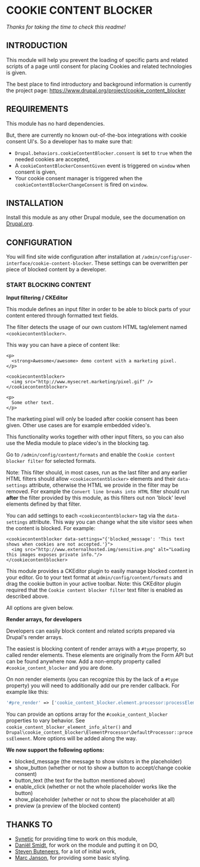 # COOKIE CONTENT BLOCKER

_Thanks for taking the time to check this readme!_

## INTRODUCTION

This module will help you prevent the loading of specific parts and related
scripts of a page until consent for placing Cookies and related technologies is
given.

The best place to find introductory and background information is currently the
project page: https://www.drupal.org/project/cookie_content_blocker

## REQUIREMENTS

This module has no hard dependencies.

But, there are currently no known out-of-the-box integrations with cookie
consent UI's. So a developer has to make sure that:

* `Drupal.behaviors.cookieContentBlocker.consent` is set to `true` when the
  needed cookies are accepted,
* A `cookieContentBlockerConsentGiven` event is triggered on `window` when
  consent is given,
* Your cookie consent manager is triggered when the
  `cookieContentBlockerChangeConsent` is fired on `window`.

## INSTALLATION

Install this module as any other Drupal module, see the documenation on
[Drupal.org](https://www.drupal.org/docs/8/extending-drupal-8/installing-drupal-8-modules).

## CONFIGURATION

You will find site wide configuration after installation at
`/admin/config/user-interface/cookie-content-blocker`.
These settings can be overwritten per piece of blocked content by a developer.

### START BLOCKING CONTENT

**Input filtering / CKEditor**

This module defines an input filter in order to be able to block parts of your
content entered through formatted text fields.

The filter detects the usage of our own custom HTML tag/element named
`<cookiecontentblocker>`.

This way you can have a piece of content like:

```
<p>
  <strong>Awesome</awesome> demo content with a marketing pixel.
</p>

<cookiecontentblocker>
  <img src="http://www.mysecret.marketing/pixel.gif" />
</cookiecontentblocker>

<p>
  Some other text.
</p>
```

The marketing pixel will only be loaded after cookie consent has been given.
Other use cases are for example embedded video's.

This functionality works together with other input filters, so you can also use
the Media module to place video's in the blocking tag.

Go to `/admin/config/content/formats` and enable the
`Cookie content blocker filter` for selected formats.

Note: This filter should, in most cases, run as the last filter and any earlier HTML filters should allow
`<cookiecontentblocker>` elements and their `data-settings` attribute, otherwise
the HTML we provide in the filter may be removed. For example the `Convert line breaks into HTML` filter should run
**after** the filter provided by this module, as this filters out non 'block' level elements
defined by that filter.

You can add settings to each `<cookiecontentblocker>` tag via the
`data-settings` attribute. This way you can change what the site visitor sees
when the content is blocked. For example:

```
<cookiecontentblocker data-settings="{'blocked_message': 'This text shows when cookies are not accepted.'}">
  <img src="http://www.externalhosted.img/sensitive.png" alt="Loading this images exposes private info."/>
</cookiecontentblocker>
```

This module provides a CKEditor plugin to easily manage blocked content in
your editor. Go to your text format at `admin/config/content/formats` and
drag the cookie button in your active toolbar. Note: this CKEditor plugin
required that the `Cookie content blocker filter` text filter is enabled as
described above.

All options are given below.

**Render arrays, for developers**

Developers can easily block content and related scripts prepared via Drupal's
render arrays.

The easiest is blocking content of render arrays with a `#type` property, so
called render elements.
These elements are originally from the Form API but can be found anywhere now.
Add a non-empty property called `#cookie_content_blocker` and you are done.

On non render elements (you can recognize this by the lack of a `#type`
property) you will need to additionally add our pre render callback.
For example like this:

```php
'#pre_render' => ['cookie_content_blocker.element.processor:processElement'],
```

You can provide an options array for the `#cookie_content_blocker` properties to
vary behavior. See `cookie_content_blocker_element_info_alter()` and
`Drupal\cookie_content_blocker\ElementProcessor\DefaultProcessor::processElement`. More options will be added along
the way.

**We now support the following options:**

- blocked_message (the message to show visitors in the placeholder)
- show_button (whether or not to show a button to accept/change cookie consent)
- button_text (the text for the button mentioned above)
- enable_click (whether or not the whole placeholder works like the button)
- show_placeholder (whether or not to show the placeholder at all)
- preview (a preview of the blocked content)

## THANKS TO

* [Synetic](https://www.drupal.org/synetic) for providing time to work on this
  module,
* [Daniël Smidt](https://www.drupal.org/u/dmsmidt), for work on the module and
  putting it on DO,
* [Steven Buteneers](https://www.drupal.org/u/steven-buteneers), for a lot of
  initial work,
* [Marc Janson](https://www.drupal.org/u/scorpid), for providing some basic
  styling.
